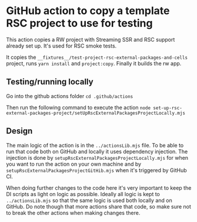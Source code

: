 # GitHub action to copy a template RSC project to use for testing

This action copies a RW project with Streaming SSR and RSC support already set
up. It's used for RSC smoke tests.

It copies the `__fixtures__/test-project-rsc-external-packages-and-cells`
project, runs `yarn install` and `project:copy`. Finally it builds the rw app.

## Testing/running locally

Go into the github actions folder
`cd .github/actions`

Then run the following command to execute the action
`node set-up-rsc-external-packages-project/setUpRscExternalPackagesProjectLocally.mjs`

## Design

The main logic of the action is in the `../actionsLib.mjs` file. To be able to
run that code both on GitHub and locally it uses dependency injection. The
injection is done by `setupRscExternalPackagesProjectLocally.mjs` for when you
want to run the action on your own machine and by
`setupRscExternalPackagesProjectGitHib.mjs` when it's triggered by GitHub CI.

When doing further changes to the code here it's very important to keep the
DI scripts as light on logic as possible. Ideally all logic is kept to
`../actionsLib.mjs` so that the same logic is used both locally and on GitHub.
Do note though that more actions share that code, so make sure not to break
the other actions when making changes there.
